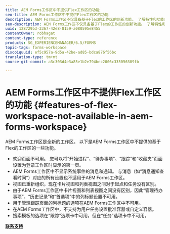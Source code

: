 ```yaml
---
title: AEM Forms工作区中不提供Flex工作区的功能
seo-title: AEM Forms工作区中不提供Flex工作区的功能
description: AEM Forms工作区不仅具备基于Flex的工作区的创新功能。 了解特性和功能的差异。
seo-description: AEM Forms工作区不仅具备基于Flex的工作区的创新功能。 了解特性和功能的差异。
uuid: 128729b3-2367-42e8-8159-a080595e8455
contentOwner: robhagat
content-type: reference
products: SG_EXPERIENCEMANAGER/6.5/FORMS
topic-tags: forms-workspace
discoiquuid: ef5c957a-9d5a-42be-ad85-bdca876f56bc
translation-type: tm+mt
source-git-commit: a3c303d4e3a85e1b2e794bec2006c335056309fb

---
```



# AEM Forms工作区中不提供Flex工作区的功能 {#features-of-flex-workspace-not-available-in-aem-forms-workspace}

AEM Forms工作区是全新的工作区。 以下是AEM Forms工作区中不提供的基于Flex的工作区的一些功能。

* 欢迎页面不可用。 您可以将“开始进程”、“待办事项”、“跟踪”和“收藏夹”页面设置为登录工作区时显示的第一页。
* AEM Forms工作区中不显示系统事件的消息和通知。 与消息（如“消息通知查看时间”）对应的所有设置也不适用于AEM Forms工作区。
* 视图已重新组织，现在卡片视图和列表视图之间对于起点和任务没有区别。
* 由于AEM Forms工作区中卡片视图和列表视图之间没有区别，因此“管理待办事项”、“历史记录”和“首选项”中的列标题设置不可用。
* 用于管理跟踪页面的列标题的选项在AEM Forms工作区中不可用。
* 在AEM Forms工作区中，不支持为用户任务设置批准容器或自定义容器。
* 搜索模板的选项在“跟踪”选项卡中可用，但在“任务”选项卡中不可用。

**[联系支持](https://www.adobe.com/account/sign-in.supportportal.html)**
